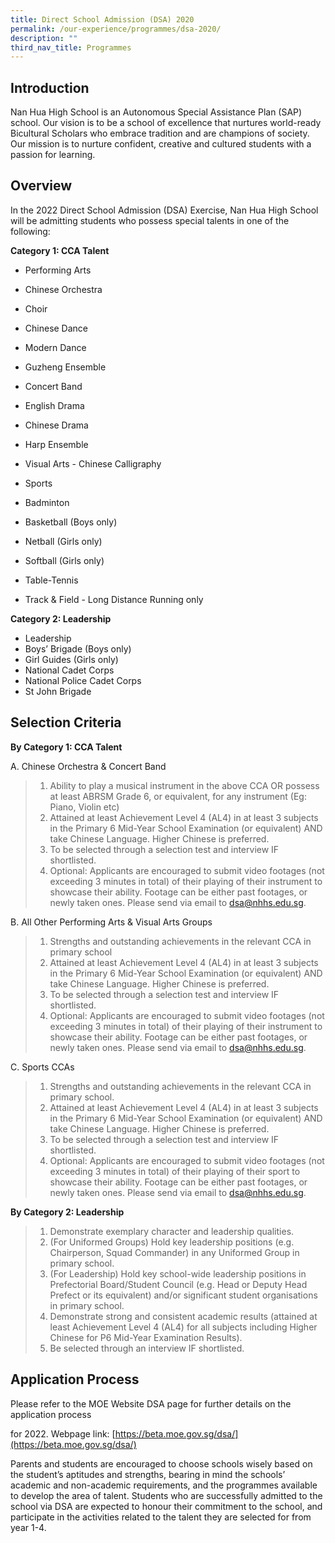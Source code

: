 ```yaml
---
title: Direct School Admission (DSA) 2020
permalink: /our-experience/programmes/dsa-2020/
description: ""
third_nav_title: Programmes
---
```

**Introduction**
----------------

Nan Hua High School is an Autonomous Special Assistance Plan (SAP) school. Our vision is to be a school of excellence that nurtures world-ready Bicultural Scholars who embrace tradition and are champions of society. Our mission is to nurture confident, creative and cultured students with a passion for learning.  
  

**Overview**
------------

In the 2022 Direct School Admission (DSA) Exercise, Nan Hua High School will be admitting students who possess special talents in one of the following:  
  

**Category 1: CCA Talent**

*   Performing Arts

*   Chinese Orchestra  
    
*   Choir
*   Chinese Dance
*   Modern Dance
*   Guzheng Ensemble
*   Concert Band
*   English Drama
*   Chinese Drama
*   Harp Ensemble  

*   Visual Arts - Chinese Calligraphy

*   Sports

*   Badminton
*   Basketball (Boys only)
*   Netball (Girls only)
*   Softball (Girls only)
*   Table-Tennis
*   Track & Field - Long Distance Running only

**Category 2: Leadership**  

*   Leadership
*   Boys’ Brigade (Boys only)
*   Girl Guides (Girls only)
*   National Cadet Corps
*   National Police Cadet Corps
*   St John Brigade  
      
    

**Selection Criteria** 
-----------------------

**By Category 1: CCA Talent**

A. Chinese Orchestra & Concert Band

> 1.  Ability to play a musical instrument in the above CCA OR possess at least ABRSM Grade 6, or equivalent, for any instrument (Eg: Piano, Violin etc)
> 2.  Attained at least Achievement Level 4 (AL4) in at least 3 subjects in the Primary 6 Mid-Year School Examination (or equivalent) AND take Chinese Language. Higher Chinese is preferred.
> 3.  To be selected through a selection test and interview IF shortlisted.
> 4.  Optional: Applicants are encouraged to submit video footages (not exceeding 3 minutes in total) of their playing of their instrument to showcase their ability. Footage can be either past footages, or newly taken ones. Please send via email to [dsa@nhhs.edu.sg](mailto:dsa@nhhs.edu.sg).

B. All Other Performing Arts & Visual Arts Groups

> 1.  Strengths and outstanding achievements in the relevant CCA in primary school   
> 2.  Attained at least Achievement Level 4 (AL4) in at least 3 subjects in the Primary 6 Mid-Year School Examination (or equivalent) AND take Chinese Language. Higher Chinese is preferred.
> 3.  To be selected through a selection test and interview IF shortlisted.
> 4.  Optional: Applicants are encouraged to submit video footages (not exceeding 3 minutes in total) of their playing of their instrument to showcase their ability. Footage can be either past footages, or newly taken ones. Please send via email to [dsa@nhhs.edu.sg](mailto:dsa@nhhs.edu.sg).

C. Sports CCAs

> 1.  Strengths and outstanding achievements in the relevant CCA in primary school.
> 2.  Attained at least Achievement Level 4 (AL4) in at least 3 subjects in the Primary 6 Mid-Year School Examination (or equivalent) AND take Chinese Language. Higher Chinese is preferred.
> 3.  To be selected through a selection test and interview IF shortlisted.
> 4.  Optional: Applicants are encouraged to submit video footages (not exceeding 3 minutes in total) of their playing of their sport to showcase their ability. Footage can be either past footages, or newly taken ones. Please send via email to [dsa@nhhs.edu.sg](mailto:dsa@nhhs.edu.sg).

  

**By Category 2: Leadership**

> 1.  Demonstrate exemplary character and leadership qualities.
> 2.  (For Uniformed Groups) Hold key leadership positions (e.g. Chairperson, Squad Commander) in any Uniformed Group in primary school.
> 3.  (For Leadership) Hold key school-wide leadership positions in Prefectorial Board/Student Council (e.g. Head or Deputy Head Prefect or its equivalent) and/or significant student organisations in primary school.
> 4.  Demonstrate strong and consistent academic results (attained at least Achievement Level 4 (AL4) for all subjects including Higher Chinese for P6 Mid-Year Examination Results).
> 5.  Be selected through an interview IF shortlisted.

  

**Application Process**
-----------------------

Please refer to the MOE Website DSA page for further details on the application process

for 2022. Webpage link: [https://beta.moe.gov.sg/dsa/](https://beta.moe.gov.sg/dsa/)

Parents and students are encouraged to choose schools wisely based on the student’s aptitudes and strengths, bearing in mind the schools’ academic and non-academic requirements, and the programmes available to develop the area of talent. Students who are successfully admitted to the school via DSA are expected to honour their commitment to the school, and participate in the activities related to the talent they are selected for from year 1-4.